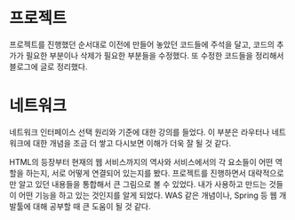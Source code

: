 # 프로젝트
프로젝트를 진행했던 순서대로 이전에 만들어 놓았던 코드들에 주석을 달고, 코드의 추가가 필요한 부분이나 
삭제가 필요한 부분들을 수정했다. 또 수정한 코드들을 정리해서 블로그에 글로 정리했다.

# 네트워크
네트워크 인터페이스 선택 원리와 기준에 대한 강의를 들었다. 이 부분은 라우터나 네트워크에 대한 개념을 조금 더 쌓고 다시보면 이해가
더욱 잘 될 것 같다.

HTML의 등장부터 현재의 웹 서비스까지의 역사와 서비스에서의 각 요소들이 어떤 역할을 하는지, 서로 어떻게 연결되어 있는지를 봤다.
프로젝트를 진행하면서 대략적으로만 알고 있던 내용들을 통합해서 큰 그림으로 볼 수 있었다. 내가 사용하고 만드는 것들이 어떤 기능을
하고 있는 것인지를 알게 되었다. WAS 같은 개념이나, Spring 등 웹 개발툴에 대해 공부할 때 큰 도움이 될 것 같다.

